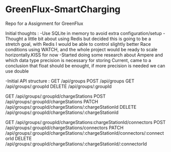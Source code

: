 # GreenFlux-SmartCharging
Repo for a Assignment for GreenFlux


Initial thoughts :
-Use SQLite in memory to avoid extra configuration/setup
-Thought a little bit about using Redis but decided this is going to be a stretch goal, with Redis I would be able to control
slightly better Race conditions using WATCH, and the whole project would be ready to scale horizontally.KISS for now
-Started doing some research about Ampere and which data type precision is necessary for storing Current, came to a conclusion 
that float should be enought, if more precision is needed we can use double

-Initial API structure :
GET     /api/groups
POST    /api/groups
GET     /api/groups/:groupId
DELETE  /api/groups/:groupId

GET     /api/groups/:groupId/chargeStations
POST    /api/groups/:groupId/chargeStations
PATCH   /api/groups/:groupId/chargeStations/:chargeStationId
DELETE  /api/groups/:groupId/chargeStations/:chargeStationId

GET     /api/groups/:groupId/chargeStations:chargeStationId/connectors
POST    /api/groups/:groupId/chargeStations/connectors
PATCH   /api/groups/:groupId/chargeStations/:chargeStationId/connectors/:connectorId
DELETE  /api/groups/:groupId/chargeStations/:chargeStationId/:connectorId

